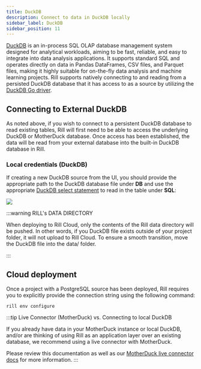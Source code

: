 ```yaml
---
title: DuckDB 
description: Connect to data in DuckDB locally 
sidebar_label: DuckDB 
sidebar_position: 11
---
```


<!-- WARNING: There are links to this page in source code. If you move it, find and replace the links and consider adding a redirect in docusaurus.config.js. -->

[DuckDB](https://duckdb.org/docs/) is an in-process SQL OLAP database management system designed for analytical workloads, aiming to be fast, reliable, and easy to integrate into data analysis applications. It supports standard SQL and operates directly on data in Pandas DataFrames, CSV files, and Parquet files, making it highly suitable for on-the-fly data analysis and machine learning projects. Rill supports natively connecting to and reading from a persisted DuckDB database that it has access to as a source by utilizing the [DuckDB Go driver](https://duckdb.org/docs/api/go.html).


## Connecting to External DuckDB

As noted above, if you wish to connect to a persistent DuckDB database to read existing tables, Rill will first need to be able to access the underlying DuckDB or MotherDuck database. Once access has been established, the data will be read from your external database into the built-in DuckDB database in Rill.

### Local credentials (DuckDB)

If creating a new DuckDB source from the UI, you should provide the appropriate path to the DuckDB database file under **DB** and use the appropriate [DuckDB select statement](https://duckdb.org/docs/sql/statements/select.html) to read in the table under **SQL**:

<img src='/img/connect/olap-engines/duckdb/duckdb.png' class='centered' />
<br />

:::warning RILL's DATA DIRECTORY 

When deploying to Rill Cloud, only the contents of the Rill data directory will be pushed. In other words, if you DuckDB file exists outside of your project folder, it will not upload to Rill Cloud. To ensure a smooth transition, move the DuckDB file into the data/ folder.

:::


## Cloud deployment

Once a project with a PostgreSQL source has been deployed, Rill requires you to explicitly provide the connection string using the following command:

```
rill env configure
```


:::tip Live Connector (MotherDuck) vs. Connecting to local DuckDB

If you already have data in your MotherDuck instance or local DuckDB, and/or are thinking of using Rill as an application layer over an existing database, we recommend using a live connector with MotherDuck.

Please review this documentation as well as our [MotherDuck live connector docs](/connect/olap/motherduck) for more information. 
:::

